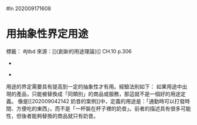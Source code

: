 #ln 202009171608
# 用抽象性界定用途
標籤： #jtbd 
來源：[[《創新的用途理論》]] CH.10 p.306

-

>

-

用途的界定需要具有提高到一定的抽象性才有用。經驗法則如下：
如果用途中出現的產品，只能被替換成「同類別」的商品或服務，那這就不是一個好的用途定義。
像是[[202009042142 奶昔的案例]]中，定義的用途是：「通勤時可以打發時間、方便吃的東西」，而不是「一杯裝在杯子裡的奶昔」。前者的描述具有很多可能性，但後者能夠替換的商品就只有奶昔。